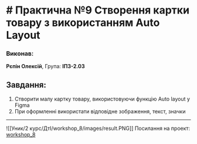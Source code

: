 # # Практична №9 Створення картки товару з використанням Auto Layout
### Виконав:  
**Рєпін Олексій**, Група: **ІПЗ-2.03**

## Завдання:
1. Створити малу картку товару, використовуючи функцію Auto layout у Figma
2. При оформленні використати відповідне зображення, текст, значки

---

![[Уник/2 курс/ДтІ/workshop_8/images/result.PNG]]
Посилання на проект: [workshop_8](https://www.figma.com/design/IvOqn1g4jWQ5hlZlNLcskJ/workshop_8?node-id=0-1&t=Q7DBhQbLIONNlivp-1)